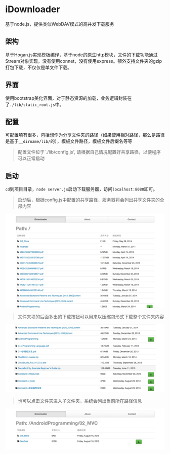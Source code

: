 iDownloader
===========

基于node.js，提供类似WebDAV模式的高并发下载服务

架构
----
基于Hogan.js实现模板编译，基于node的原生http模块，文件的下载功能通过Stream对象实现。没有使用connet，没有使用express。额外支持文件夹的gzip打包下载，不仅仅是单文件下载。

界面
----
使用bootstrap美化界面，对于静态资源的加载，业务逻辑封装在了`./lib/static_root.js`中。

配置
----
可配置项有很多，包括想作为分享文件夹的路径（如果使用相对路径，那么是路径是基于`__dirname/lib/`的），模板文件路径，模板文件后缀名等等

> 配置文件位于`./lib/config.js', 请根据自己情况配置好共享路径，以便程序可以正常启动

启动
----
`cd`到项目目录，`node server.js`启动下载服务器，访问`localhost:8080`即可。

> 启动后，根据config.js中配置的共享路径，服务器将会列出共享文件夹的全部内容

![test](https://raw.githubusercontent.com/doomdagger/images/master/iDownloader/pic-1.jpg)

> 文件夹项的后面多出的下载按钮可以用来以压缩包形式下载整个文件夹内容

![test](https://raw.githubusercontent.com/doomdagger/images/master/iDownloader/pic-2.jpg)

> 也可以点击文件夹进入子文件夹，系统会列出当前所在路径信息

![test](https://raw.githubusercontent.com/doomdagger/images/master/iDownloader/pic-3.jpg)
